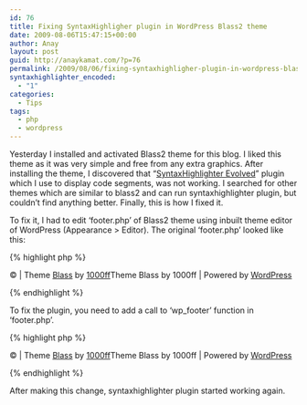 ```yaml
---
id: 76
title: Fixing SyntaxHighligher plugin in WordPress Blass2 theme
date: 2009-08-06T15:47:15+00:00
author: Anay
layout: post
guid: http://anaykamat.com/?p=76
permalink: /2009/08/06/fixing-syntaxhighligher-plugin-in-wordpress-blass2-theme/
syntaxhighlighter_encoded:
  - "1"
categories:
  - Tips
tags:
  - php
  - wordpress
---
```

Yesterday I installed and activated Blass2 theme for this blog. I liked this theme as it was very simple and free from any extra graphics. After installing the theme, I discovered that &#8220;<a href="http://www.viper007bond.com/wordpress-plugins/syntaxhighlighter/" target="_blank">SyntaxHighlighter Evolved</a>&#8221; plugin which I use to display code segments, was not working. I searched for other themes which are similar to blass2 and can run syntaxhighlighter plugin, but couldn&#8217;t find anything better. Finally, this is how I fixed it.
<!-- more -->
To fix it, I had to edit &#8216;footer.php&#8217; of Blass2 theme using inbuilt theme editor of WordPress (Appearance > Editor). The original &#8216;footer.php&#8217; looked like this:

{% highlight php %}
<div id="footer">

 <p>&copy; <?php echo date("Y")?> <!-- Please leave this line intact --><?php if (is_home()) : ?><?php bloginfo('name'); ?> | Theme <a href="http://1000ff.de/wordpress-theme-blass-english-version/">Blass</a> by <a href="http://1000ff.de/">1000ff</a><?php else : ?>Theme Blass by 1000ff<?php endif; ?> | Powered by <a href="http://wordpress.org/">WordPress</a></p>

</div>
{% endhighlight %}

To fix the plugin, you need to add a call to &#8216;wp_footer&#8217; function in &#8216;footer.php&#8217;.

{% highlight php %}
<div id="footer">

 <p>&copy; <?php echo date("Y")?> <!-- Please leave this line intact --><?php if (is_home()) : ?><?php bloginfo('name'); ?> | Theme <a href="http://1000ff.de/wordpress-theme-blass-english-version/">Blass</a> by <a href="http://1000ff.de/">1000ff</a><?php else : ?>Theme Blass by 1000ff<?php endif; ?> | Powered by <a href="http://wordpress.org/">WordPress</a></p>
<?php wp_footer() ?>
</div>
{% endhighlight %}

After making this change, syntaxhighlighter plugin started working again.
